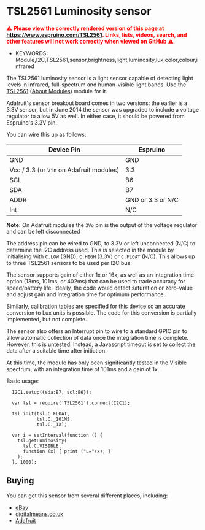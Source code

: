 <!--- Copyright (c) 2014 Tom Gidden. See the file LICENSE for copying permission. -->
TSL2561 Luminosity sensor
==========================

<span style="color:red">:warning: **Please view the correctly rendered version of this page at https://www.espruino.com/TSL2561. Links, lists, videos, search, and other features will not work correctly when viewed on GitHub** :warning:</span>

* KEYWORDS: Module,I2C,TSL2561,sensor,brightness,light,luminosity,lux,color,colour,infrared

The TSL2561 luminosity sensor is a light sensor capable of detecting light levels in infrared, full-spectrum and human-visible light bands.  Use the [TSL2561](/modules/TSL2561.js) ([About Modules](/Modules)) module for it.

Adafruit's sensor breakout board comes in two versions: the earlier is a 3.3V sensor, but in June 2014 the sensor was upgraded to include a voltage regulator to allow 5V as well. In either case, it should be powered from Espruino's 3.3V pin.

You can wire this up as follows:

| Device Pin | Espruino |
| ---------- | -------- |
| GND        | GND      |
| Vcc / 3.3 (or `Vin` on Adafruit modules)   | 3.3      |
| SCL        | B6       |
| SDA        | B7       |
| ADDR       | GND or 3.3 or N/C |
| Int        | N/C      |

**Note:** On Adafruit modules the `3Vo` pin is the output of the voltage regulator and can be left disconnected

The address pin can be wired to GND, to 3.3V or left unconnected (N/C) to determine the I2C address used.  This is selected in the module by initialising with `C.LOW` (GND), `C.HIGH` (3.3V) or `C.FLOAT` (N/C). This allows up to three TSL2561 sensors to be used per I2C bus.

The sensor supports gain of either 1x or 16x; as well as an integration time option (13ms, 101ms, or 402ms) that can be used to trade accuracy for speed/battery life.  Ideally, the code would detect saturation or zero-value and adjust gain and integration time for optimum performance.

Similarly, calibration tables are specified for this device so an accurate conversion to Lux units is possible.  The code for this conversion is partially implemented, but not complete.

The sensor also offers an Interrupt pin to wire to a standard GPIO pin to allow automatic collection of data once the integration time is complete. However, this is untested. Instead, a Javascript timeout is set to collect the data after a suitable time after initiation.

At this time, the module has only been significantly tested in the Visible spectrum, with an integration time of 101ms and a gain of 1x.

Basic usage:

```
  I2C1.setup({sda:B7, scl:B6});

  var tsl = require('TSL2561').connect(I2C1);

  tsl.init(tsl.C.FLOAT,
           tsl.C._101MS,
           tsl.C._1X);

  var i = setInterval(function () {
    tsl.getLuminosity(
      tsl.C.VISIBLE,
      function (x) { print ("L="+x); }
    );
  }, 1000);
```

Buying
-----

You can get this sensor from several different places, including:

 * [eBay](http://www.ebay.com/sch/i.html?_nkw=TSL2561&_sacat=92074)
 * [digitalmeans.co.uk](https://digitalmeans.co.uk/shop/index.php?route=product/search&tag=tsl2561)
 * [Adafruit](http://www.adafruit.com/product/439)
